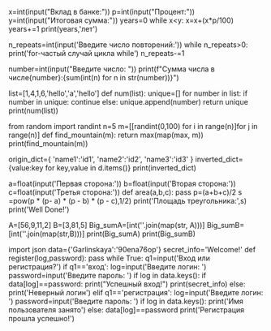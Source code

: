 x=int(input("Вклад в банке:"))
p=int(input("Процент:"))
y=int(input("Итоговая сумма:"))
years=0
while x<y:
    x=x+(x*p/100)
    years+=1
    print(years,'лет')


n_repeats=int(input('Введите число повторений:'))
while n_repeats>0:
    print('for-частый случай цикла while')
    n_repeats-=1

number=int(input("Введите число:  "))
print(f"Сумма числа в числе{number}:{sum(int(n) for n in str(number))}")

list=[1,4,1,6,'hello','a','hello']
def num(list):
    unique=[]
    for number in list:
        if number in unique:
            continue
        else:
            unique.append(number)
            return unique
        print(num(list))

from random import randint
n=5
m=[[randint(0,100) for i in range(n)]for j in range(n)]
def find_mountain(m):
    return max(map(max, m))
print(find_mountain(m))

origin_dict={
   'name1':'id1',
   'name2':'id2',
   'name3':'id3'
    }
inverted_dict={value:key for key,value in d.items()}
print(inverted_dict)


a=float(input('Первая сторона:'))
b=float(input('Вторая сторона:'))
c=float(input('Третья сторона:'))
def area(a,b,c):
    pass
p=(a+b+c)/2
s =pow(p * (p- a) * (p - b) * (p - c),1/2)
print('Площадь треугольника:',s)
print('Well Done!')
    

A=[56,9,11,2]
B=[3,81,5]
Big_sumA=[int(''.join(map(str, A)))]
Big_sumB=[int(''.join(map(str,B)))]
print(Big_sumA)
print(Big_sumB)


import json
data={'Garlinskaya':'90ena76op'}
secret_info='Welcome!'
def register(log,password):
    pass
while True:
    q1=input('Вход или регистрация?')
    if q1=='вход':
        log=input('Введите логин:  ')
    password=input('Введите пароль:  ')
    if log in data.keys():
        if data[log]==password:
            print("Успешный вход!")
            print(secret_info)
        else:
            print('Неверный логин')
    elif q1=='регистрация':
                log=input('Введите логин:   ')
                password=input('Введите пароль:   ')
                if log in data.keys():
                    print('Имя пользователя занято')
                else:
                    data[log]==password
                    print('Регистрация прошла успешно!')
    

           

